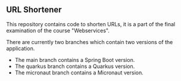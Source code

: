 ## URL Shortener

This repository contains code to shorten URLs, it is a part of the final examination of the course "Webservices".

There are currently two branches which contain two versions of the application.

- The main branch contains a Spring Boot version.
- The quarkus branch contains a Quarkus version.
- The micronaut branch contains a Micronaut version.
